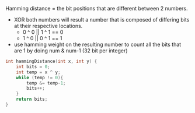 Hamming distance = the bit positions that are different between 2 numbers.
- XOR both numbers will result a number that is composed of differing bits at their respective locations.
    - 0 ^ 0 || 1 ^ 1 == 0
    - 1 ^ 0 || 0 ^ 1 == 1
- use hamming weight on the resulting number to count all the bits that are 1 by doing num & num-1 (32 bit per integer)

```cpp
int hammingDistance(int x, int y) {
    int bits = 0;
    int temp = x ^ y;
    while (temp != 0){
        temp &= temp-1;
        bits++;
    }
    return bits;
}
```
